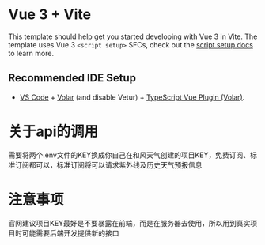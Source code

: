 # Vue 3 + Vite

This template should help get you started developing with Vue 3 in Vite. The template uses Vue 3 `<script setup>` SFCs, check out the [script setup docs](https://v3.vuejs.org/api/sfc-script-setup.html#sfc-script-setup) to learn more.

## Recommended IDE Setup

- [VS Code](https://code.visualstudio.com/) + [Volar](https://marketplace.visualstudio.com/items?itemName=Vue.volar) (and disable Vetur) + [TypeScript Vue Plugin (Volar)](https://marketplace.visualstudio.com/items?itemName=Vue.vscode-typescript-vue-plugin).


# 关于api的调用

需要将两个.env文件的KEY换成你自己在和风天气创建的项目KEY，免费订阅、标准订阅都可以，标准订阅将可以请求紫外线及历史天气预报信息

# 注意事项

官网建议项目KEY最好是不要暴露在前端，而是在服务器去使用，所以用到真实项目时可能需要后端开发提供新的接口